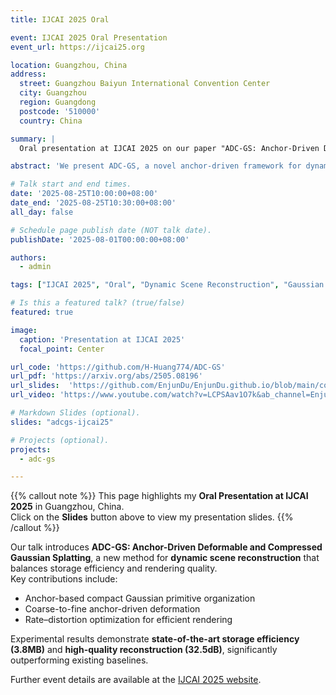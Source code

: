 ```yaml
---
title: IJCAI 2025 Oral

event: IJCAI 2025 Oral Presentation
event_url: https://ijcai25.org

location: Guangzhou, China
address:
  street: Guangzhou Baiyun International Convention Center
  city: Guangzhou
  region: Guangdong
  postcode: '510000'
  country: China

summary: |
  Oral presentation at IJCAI 2025 on our paper "ADC-GS: Anchor-Driven Deformable and Compressed Gaussian Splatting for Dynamic Scene Reconstruction".

abstract: 'We present ADC-GS, a novel anchor-driven framework for dynamic scene reconstruction based on Gaussian Splatting. By leveraging anchor-based compact Gaussian organization, coarse-to-fine deformation, and rate–distortion optimization, our method achieves significant improvements in memory efficiency, rendering speed, and reconstruction quality. Experimental results demonstrate that ADC-GS achieves state-of-the-art performance while reducing storage overhead by an order of magnitude compared to baselines.'

# Talk start and end times.
date: '2025-08-25T10:00:00+08:00'
date_end: '2025-08-25T10:30:00+08:00'
all_day: false

# Schedule page publish date (NOT talk date).
publishDate: '2025-08-01T00:00:00+08:00'

authors:
  - admin

tags: ["IJCAI 2025", "Oral", "Dynamic Scene Reconstruction", "Gaussian Splatting"]

# Is this a featured talk? (true/false)
featured: true

image:
  caption: 'Presentation at IJCAI 2025'
  focal_point: Center

url_code: 'https://github.com/H-Huang774/ADC-GS'
url_pdf: 'https://arxiv.org/abs/2505.08196'
url_slides:  'https://github.com/EnjunDu/EnjunDu.github.io/blob/main/content/event/01_2025_IJCAI/IJCAI-1356.pdf'
url_video: 'https://www.youtube.com/watch?v=LCPSAav1O7k&ab_channel=EnjunDu'

# Markdown Slides (optional).
slides: "adcgs-ijcai25"

# Projects (optional).
projects:
  - adc-gs

---
```


{{% callout note %}}
This page highlights my **Oral Presentation at IJCAI 2025** in Guangzhou, China.  
Click on the **Slides** button above to view my presentation slides.
{{% /callout %}}

Our talk introduces **ADC-GS: Anchor-Driven Deformable and Compressed Gaussian Splatting**, a new method for **dynamic scene reconstruction** that balances storage efficiency and rendering quality.  
Key contributions include:

- Anchor-based compact Gaussian primitive organization  
- Coarse-to-fine anchor-driven deformation  
- Rate–distortion optimization for efficient rendering  

Experimental results demonstrate **state-of-the-art storage efficiency (3.8MB)** and **high-quality reconstruction (32.5dB)**, significantly outperforming existing baselines.  

Further event details are available at the [IJCAI 2025 website](https://ijcai25.org).
